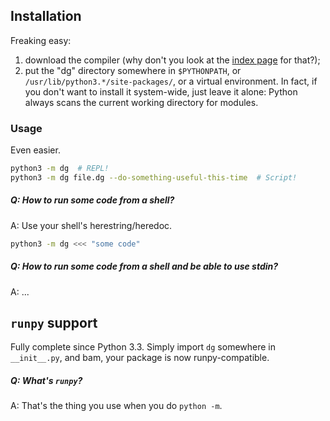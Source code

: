 ## Installation

Freaking easy:

1. download the compiler (why don't you look at the [index page](..) for that?);
2. put the "dg" directory somewhere in `$PYTHONPATH`, or `/usr/lib/python3.*/site-packages/`, or a virtual environment. In fact, if you don't want to install it system-wide, just leave it alone: Python always scans the current working directory for modules.

### Usage

Even easier.

```bash
python3 -m dg  # REPL!
python3 -m dg file.dg --do-something-useful-this-time  # Script!
```

##### Q: How to run some code from a shell?

A: Use your shell's herestring/heredoc.

```bash
python3 -m dg <<< "some code"
```

##### Q: How to run some code from a shell *and* be able to use stdin?

A: ...

## `runpy` support

Fully complete since Python 3.3. Simply import `dg` somewhere in `__init__.py`, and bam,
your package is now runpy-compatible.

##### Q: What's `runpy`?

A: That's the thing you use when you do `python -m`.
